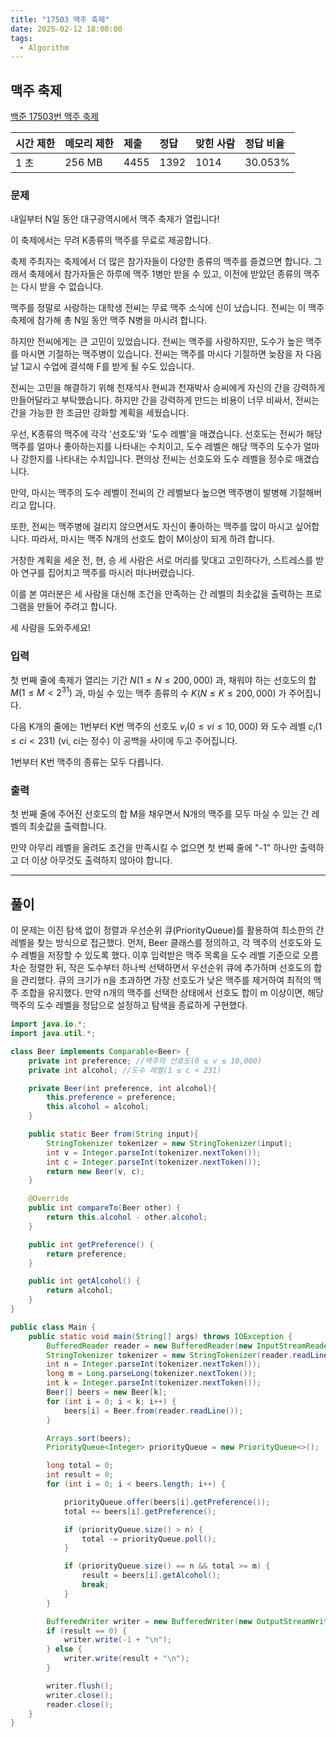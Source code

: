 ```yaml
---
title: "17503 맥주 축제"
date: 2025-02-12 18:00:00
tags: 
  - Algorithm
---
```



## 맥주 축제

[백준 17503번 맥주 축제](https://www.acmicpc.net/problem/17503)


| 시간 제한 | 메모리 제한 | 제출     | 정답    | 맞힌 사람 | 정답 비율   |
|:------|:-------|:-------|:------|:------|:--------|
| 1 초   | 256 MB | 4455 | 1392 | 1014 | 30.053% |

### 문제

내일부터 N일 동안 대구광역시에서 맥주 축제가 열립니다!

이 축제에서는 무려 K종류의 맥주를 무료로 제공합니다.

축제 주최자는 축제에서 더 많은 참가자들이 다양한 종류의 맥주를 즐겼으면 합니다. 그래서 축제에서 참가자들은 하루에 맥주 1병만 받을 수 있고, 이전에 받았던 종류의 맥주는 다시 받을 수 없습니다.

맥주를 정말로 사랑하는 대학생 전씨는 무료 맥주 소식에 신이 났습니다. 전씨는 이 맥주 축제에 참가해 총 N일 동안 맥주 N병을 마시려 합니다.

하지만 전씨에게는 큰 고민이 있었습니다. 전씨는 맥주를 사랑하지만, 도수가 높은 맥주를 마시면 기절하는 맥주병이 있습니다. 전씨는 맥주를 마시다 기절하면 늦잠을 자 다음 날 1교시 수업에 결석해 F를 받게 될 수도 있습니다.

전씨는 고민을 해결하기 위해 천재석사 현씨과 천재박사 승씨에게 자신의 간을 강력하게 만들어달라고 부탁했습니다. 하지만 간을 강력하게 만드는 비용이 너무 비싸서, 전씨는 간을 가능한 한 조금만 강화할 계획을 세웠습니다.

우선, K종류의 맥주에 각각 '선호도'와 '도수 레벨'을 매겼습니다. 선호도는 전씨가 해당 맥주를 얼마나 좋아하는지를 나타내는 수치이고, 도수 레벨은 해당 맥주의 도수가 얼마나 강한지를 나타내는 수치입니다. 편의상 전씨는 선호도와 도수 레벨을 정수로 매겼습니다.

만약, 마시는 맥주의 도수 레벨이 전씨의 간 레벨보다 높으면 맥주병이 발병해 기절해버리고 맙니다.

또한, 전씨는 맥주병에 걸리지 않으면서도 자신이 좋아하는 맥주를 많이 마시고 싶어합니다. 따라서, 마시는 맥주 N개의 선호도 합이 M이상이 되게 하려 합니다.

거창한 계획을 세운 전, 현, 승 세 사람은 서로 머리를 맞대고 고민하다가, 스트레스를 받아 연구를 집어치고 맥주를 마시러 떠나버렸습니다.

이를 본 여러분은 세 사람을 대신해 조건을 만족하는 간 레벨의 최솟값을 출력하는 프로그램을 만들어 주려고 합니다.

세 사람을 도와주세요!

### 입력

첫 번째 줄에 축제가 열리는 기간 $N (1 ≤ N ≤ 200,000)$ 과, 채워야 하는 선호도의 합 $M (1 ≤ M < 2^{31})$ 과, 마실 수 있는 맥주 종류의 수 $K (N ≤ K ≤ 200,000)$ 가 주어집니다.

다음 K개의 줄에는 1번부터 K번 맥주의 선호도 $v_i (0 ≤ vi ≤ 10,000)$ 와 도수 레벨 $c_i (1 ≤ ci < 231)$ (vi, ci는 정수) 이 공백을 사이에 두고 주어집니다.

1번부터 K번 맥주의 종류는 모두 다릅니다.

### 출력

첫 번째 줄에 주어진 선호도의 합 M을 채우면서 N개의 맥주를 모두 마실 수 있는 간 레벨의 최솟값을 출력합니다.

만약 아무리 레벨을 올려도 조건을 만족시킬 수 없으면 첫 번째 줄에 "-1" 하나만 출력하고 더 이상 아무것도 출력하지 않아야 합니다.

---

## 풀이

이 문제는 이진 탐색 없이 정렬과 우선순위 큐(PriorityQueue)를 활용하여 최소한의 간 레벨을 찾는 방식으로 접근했다. 
먼저, Beer 클래스를 정의하고, 각 맥주의 선호도와 도수 레벨을 저장할 수 있도록 했다. 
이후 입력받은 맥주 목록을 도수 레벨 기준으로 오름차순 정렬한 뒤, 작은 도수부터 하나씩 선택하면서 우선순위 큐에 추가하며 선호도의 합을 관리했다. 
큐의 크기가 n을 초과하면 가장 선호도가 낮은 맥주를 제거하여 최적의 맥주 조합을 유지했다. 만약 n개의 맥주를 선택한 상태에서 선호도 합이 m 이상이면, 해당 맥주의 도수 레벨을 정답으로 설정하고 탐색을 종료하게 구현했다.

```java
import java.io.*;
import java.util.*;

class Beer implements Comparable<Beer> {
    private int preference; //맥주의 선호도(0 ≤ v ≤ 10,000)
    private int alcohol; //도수 레벨(1 ≤ c < 231)

    private Beer(int preference, int alcohol){
        this.preference = preference;
        this.alcohol = alcohol;
    }

    public static Beer from(String input){
        StringTokenizer tokenizer = new StringTokenizer(input);
        int v = Integer.parseInt(tokenizer.nextToken());
        int c = Integer.parseInt(tokenizer.nextToken());
        return new Beer(v, c);
    }

    @Override
    public int compareTo(Beer other) {
        return this.alcohol - other.alcohol;
    }

    public int getPreference() {
        return preference;
    }

    public int getAlcohol() {
        return alcohol;
    }
}

public class Main {
    public static void main(String[] args) throws IOException {
        BufferedReader reader = new BufferedReader(new InputStreamReader(System.in));
        StringTokenizer tokenizer = new StringTokenizer(reader.readLine());
        int n = Integer.parseInt(tokenizer.nextToken());
        long m = Long.parseLong(tokenizer.nextToken());
        int k = Integer.parseInt(tokenizer.nextToken());
        Beer[] beers = new Beer[k];
        for (int i = 0; i < k; i++) {
            beers[i] = Beer.from(reader.readLine());
        }

        Arrays.sort(beers);
        PriorityQueue<Integer> priorityQueue = new PriorityQueue<>();

        long total = 0;
        int result = 0;
        for (int i = 0; i < beers.length; i++) {

            priorityQueue.offer(beers[i].getPreference());
            total += beers[i].getPreference();

            if (priorityQueue.size() > n) {
                total -= priorityQueue.poll();
            }

            if (priorityQueue.size() == n && total >= m) {
                result = beers[i].getAlcohol();
                break;
            }
        }

        BufferedWriter writer = new BufferedWriter(new OutputStreamWriter(System.out));
        if (result == 0) {
            writer.write(-1 + "\n");
        } else {
            writer.write(result + "\n");
        }

        writer.flush();
        writer.close();
        reader.close();
    }
}
```